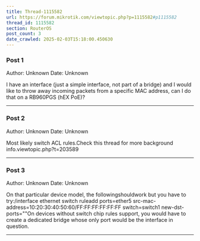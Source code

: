 ```yaml
---
title: Thread-1115582
url: https://forum.mikrotik.com/viewtopic.php?p=1115582#p1115582
thread_id: 1115582
section: RouterOS
post_count: 3
date_crawled: 2025-02-03T15:18:00.450630
---
```


### Post 1
Author: Unknown
Date: Unknown

I have an interface (just a simple interface, not part of a bridge) and I would like to throw away incoming packets from a specific MAC address, can I do that on a RB960PGS (hEX PoE)?

---
### Post 2
Author: Unknown
Date: Unknown

Most likely switch ACL rules.Check this thread for more background info.viewtopic.php?t=203589

---
### Post 3
Author: Unknown
Date: Unknown

On that particular device model, the followingshouldwork but you have to try:/interface ethernet switch ruleadd ports=ether5 src-mac-address=10:20:30:40:50:60/FF:FF:FF:FF:FF:FF switch=switch1 new-dst-ports=""On devices without switch chip rules support, you would have to create a dedicated bridge whose only port would be the interface in question.

---
